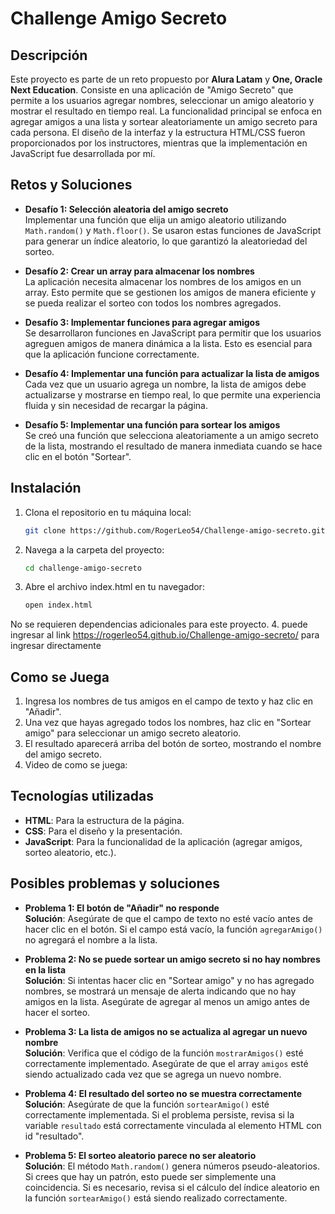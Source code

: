 # Challenge Amigo Secreto

## Descripción
Este proyecto es parte de un reto propuesto por **Alura Latam** y **One, Oracle Next Education**. Consiste en una aplicación de "Amigo Secreto" que permite a los usuarios agregar nombres, seleccionar un amigo aleatorio y mostrar el resultado en tiempo real. La funcionalidad principal se enfoca en agregar amigos a una lista y sortear aleatoriamente un amigo secreto para cada persona. El diseño de la interfaz y la estructura HTML/CSS fueron proporcionados por los instructores, mientras que la implementación en JavaScript fue desarrollada por mí.

## Retos y Soluciones

- **Desafío 1: Selección aleatoria del amigo secreto**  
  Implementar una función que elija un amigo aleatorio utilizando `Math.random()` y `Math.floor()`. Se usaron estas funciones de JavaScript para generar un índice aleatorio, lo que garantizó la aleatoriedad del sorteo.

- **Desafío 2: Crear un array para almacenar los nombres**  
  La aplicación necesita almacenar los nombres de los amigos en un array. Esto permite que se gestionen los amigos de manera eficiente y se pueda realizar el sorteo con todos los nombres agregados.

- **Desafío 3: Implementar funciones para agregar amigos**  
  Se desarrollaron funciones en JavaScript para permitir que los usuarios agreguen amigos de manera dinámica a la lista. Esto es esencial para que la aplicación funcione correctamente.

- **Desafío 4: Implementar una función para actualizar la lista de amigos**  
  Cada vez que un usuario agrega un nombre, la lista de amigos debe actualizarse y mostrarse en tiempo real, lo que permite una experiencia fluida y sin necesidad de recargar la página.

- **Desafío 5: Implementar una función para sortear los amigos**  
  Se creó una función que selecciona aleatoriamente a un amigo secreto de la lista, mostrando el resultado de manera inmediata cuando se hace clic en el botón "Sortear".

## Instalación

1. Clona el repositorio en tu máquina local:
   ```bash
   git clone https://github.com/RogerLeo54/Challenge-amigo-secreto.git
2. Navega a la carpeta del proyecto:
    ```bash
    cd challenge-amigo-secreto
3. Abre el archivo index.html en tu navegador:
    ```bash
    open index.html
No se requieren dependencias adicionales para este proyecto.
4. puede ingresar al link https://rogerleo54.github.io/Challenge-amigo-secreto/ para ingresar directamente

## Como se Juega
1. Ingresa los nombres de tus amigos en el campo de texto y haz clic en "Añadir".
2. Una vez que hayas agregado todos los nombres, haz clic en "Sortear amigo" para seleccionar un amigo secreto aleatorio.
3. El resultado aparecerá arriba del botón de sorteo, mostrando el nombre del amigo secreto.
4. Video de como se juega:


## Tecnologías utilizadas

- **HTML**: Para la estructura de la página.
- **CSS**: Para el diseño y la presentación.
- **JavaScript**: Para la funcionalidad de la aplicación (agregar amigos, sorteo aleatorio, etc.).

## Posibles problemas y soluciones

- **Problema 1: El botón de "Añadir" no responde**  
  **Solución**: Asegúrate de que el campo de texto no esté vacío antes de hacer clic en el botón. Si el campo está vacío, la función `agregarAmigo()` no agregará el nombre a la lista.

- **Problema 2: No se puede sortear un amigo secreto si no hay nombres en la lista**  
  **Solución**: Si intentas hacer clic en "Sortear amigo" y no has agregado nombres, se mostrará un mensaje de alerta indicando que no hay amigos en la lista. Asegúrate de agregar al menos un amigo antes de hacer el sorteo.

- **Problema 3: La lista de amigos no se actualiza al agregar un nuevo nombre**  
  **Solución**: Verifica que el código de la función `mostrarAmigos()` esté correctamente implementado. Asegúrate de que el array `amigos` esté siendo actualizado cada vez que se agrega un nuevo nombre.

- **Problema 4: El resultado del sorteo no se muestra correctamente**  
  **Solución**: Asegúrate de que la función `sortearAmigo()` esté correctamente implementada. Si el problema persiste, revisa si la variable `resultado` está correctamente vinculada al elemento HTML con id "resultado".

- **Problema 5: El sorteo aleatorio parece no ser aleatorio**  
  **Solución**: El método `Math.random()` genera números pseudo-aleatorios. Si crees que hay un patrón, esto puede ser simplemente una coincidencia. Si es necesario, revisa si el cálculo del índice aleatorio en la función `sortearAmigo()` está siendo realizado correctamente.

